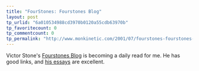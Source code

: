 ```yaml
---
title: "FourStones: Fourstones Blog"
layout: post
tp_urlid: "6a010534988cd3970b0120a55cdb63970b"
tp_favoritecount: 0
tp_commentcount: 0
tp_permalink: "http://www.monkinetic.com/2001/07/fourstones-fourstones-blog.html"
---
```

Victor Stone&#39;s <a href="http://www.fourstones.net/blog/">Fourstones Blog</a> is becoming a daily read for me. He has good links, and <a href="http://fourstones.net/writings.html">his essays</a> are excellent.

